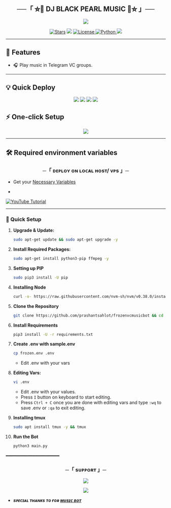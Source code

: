 <h2 align="center">
    ──「 ⛦🦋 DJ BLACK PEARL MUSIC 🦋⛦ 」──
</h2>

<p align="center">
  <img src="https://frozen-imageapi.lagendplayersyt.workers.dev/file/53608051-ec31-4dc7-9716-6be424d4eebf.png">
</p>
<p align="center">
<a href="https://github.com/prashantsahlot/frozenvcmusicbot/stargazers"><img src="https://img.shields.io/github/stars/prashantsahlot/frozenvcmusicbot?color=black&logo=github&logoColor=black&style=for-the-badge" alt="Stars" /></a>
<a href="https://github.com/prashantsahlot/frozenvcmusicbot/network/members"> <img src="https://img.shields.io/github/forks/prashantsahlot/frozenvcmusicbot?color=black&logo=github&logoColor=black&style=for-the-badge" /></a>
<a href="https://github.com/prashantsahlot/frozenvcmusicbot/blob/master/LICENSE"> <img src="https://img.shields.io/badge/License-Frozen%20Protect-blueviolet?style=for-the-badge" alt="License" /> </a>
<a href="https://www.python.org/"> <img src="https://img.shields.io/badge/Written%20in-Python-orange?style=for-the-badge&logo=python" alt="Python" /> </a>
<a href="https://github.com/prashantsahlot/frozenvcmusicbot/commits/main"> <img src="https://img.shields.io/github/last-commit/prashantsahlot/frozenvcmusicbot?color=blue&logo=github&logoColor=green&style=for-the-badge" /></a>
</p>

---

## 🚀 Features

- 🎧 Play music in Telegram VC groups.

---


## 💡 Quick Deploy

<p align="center">
<a href="https://render.com/deploy?repo=https://github.com/prashantsahlot/frozenvcmusicbot"><img src="https://img.shields.io/badge/-Deploy%20to%20Render-blueviolet?style=for-the-badge&logo=render"></a>
<a href="https://app.koyeb.com/deploy?type=git&repository=github.com/prashantsahlot/frozenvcmusicbot&branch=main&name=frozen-music-bot"><img src="https://img.shields.io/badge/-Deploy%20to%20Koyeb-green?style=for-the-badge&logo=koyeb"></a>
<a href="https://railway.app/new/template?template=https://github.com/prashantsahlot/frozenvcmusicbot&plugins=postgresql"><img src="https://img.shields.io/badge/-Deploy%20to%20Railway-cyan?style=for-the-badge&logo=railway"></a>
<a href="https://heroku.com/deploy?template=https://github.com/prashantsahlot/frozenvcmusicbot"><img src="https://img.shields.io/badge/-Deploy%20to%20Heroku-purple?style=for-the-badge&logo=heroku"></a>
</p>




## ⚡ One-click Setup

<p align="center">
<a href="https://github.com/prashantsahlot/frozenvcmusicbot/fork"><img src="https://img.shields.io/badge/-Fork%20Repo-black?style=for-the-badge&logo=github"></a>
</p>

---

## 🛠️ Required environment variables







<h3 align="center">
    ─「 ᴅᴇᴩʟᴏʏ ᴏɴ ʟᴏᴄᴀʟ ʜᴏsᴛ/ ᴠᴘs 」─
</h3>

- Get your [Necessary Variables](https://github.com/prashantsahlot/frozenvcmusicbot/blob/master/frozen.env)
- <p align="center">
<a href="https://www.youtube.com/watch?v=LSlKMWmhh20"><img src="https://img.shields.io/badge/Watch%20on-YouTube-red?style=for-the-badge&logo=youtube" alt="YouTube Tutorial"/></a>
</p>

---

### 🔧 Quick Setup

1. **Upgrade & Update:**
   ```bash
   sudo apt-get update && sudo apt-get upgrade -y
   ```

2. **Install Required Packages:**
   ```bash
   sudo apt-get install python3-pip ffmpeg -y
   ```
3. **Setting up PIP**
   ```bash
   sudo pip3 install -U pip
   ```
4. **Installing Node**
   ```bash
   curl -o- https://raw.githubusercontent.com/nvm-sh/nvm/v0.38.0/install.sh | bash && source ~/.bashrc && nvm install v18
   ```
5. **Clone the Repository**
   ```bash
   git clone https://github.com/prashantsahlot/frozenvcmusicbot && cd frozenvcmusicbot
   ```
6. **Install Requirements**
   ```bash
   pip3 install -U -r requirements.txt
   ```
7. **Create .env  with sample.env**
   ```bash
   cp frozen.env .env
   ```
   - Edit .env with your vars
8. **Editing Vars:**
   ```bash
   vi .env
   ```
   - Edit .env with your values.
   - Press `I` button on keyboard to start editing.
   - Press `Ctrl + C`  once you are done with editing vars and type `:wq` to save .env or `:qa` to exit editing.
9. **Installing tmux**
    ```bash
    sudo apt install tmux -y && tmux
    ```
10. **Run the Bot**
    ```bash
    python3 main.py
━━━━━━━━━━━━━━━━━━━━

<h3 align="center">
    ─「 sᴜᴩᴩᴏʀᴛ 」─
</h3>

<p align="center">
<a href="https://t.me/+ZxL2aW83iddlMGM1"><img src="https://img.shields.io/badge/-Support%20Group-blue.svg?style=for-the-badge&logo=Telegram"></a>
</p>

<p align="center">
<a href="https://t.me/+ZxL2aW83iddlMGM1"><img src="https://img.shields.io/badge/-Support%20Channel-blue.svg?style=for-the-badge&logo=Telegram"></a>
</p>

- <b> _sᴩᴇᴄɪᴀʟ ᴛʜᴀɴᴋs ᴛᴏ ғᴏʀ [ᴍᴜsɪᴄ ʙᴏᴛ](https://t.me/+ZxL2aW83iddlMGM1)_</b>
